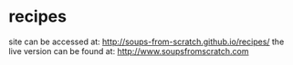 # recipes
site can be accessed at: http://soups-from-scratch.github.io/recipes/
the live version can be found at: http://www.soupsfromscratch.com
